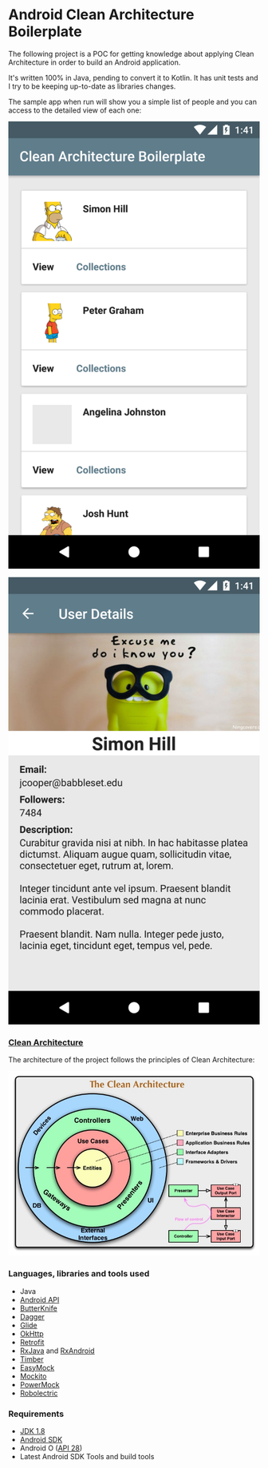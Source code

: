 # Android Clean Architecture Boilerplate #

The following project is a POC for getting knowledge about applying Clean Architecture in order to build an Android application.

It's written 100% in Java, pending to convert it to Kotlin. It has unit tests and I try to be keeping up-to-date as libraries changes.


The sample app when run will show you a simple list of people and you can access to the detailed view of each one:

![List](./img/sample-app-1.png)

![Detail](./img/sample-app-2.png)


### [Clean Architecture](https://blog.cleancoder.com/uncle-bob/2012/08/13/the-clean-architecture.html) ###

The architecture of the project follows the principles of Clean Architecture:

![Clean Architecture](./img/clean-architecture.png)


### Languages, libraries and tools used ###

- Java
- [Android API](https://developer.android.com/reference)
- [ButterKnife](http://jakewharton.github.io/butterknife)
- [Dagger](https://google.github.io/dagger)
- [Glide](https://github.com/bumptech/glide)
- [OkHttp](https://square.github.io/okhttp)
- [Retrofit](https://square.github.io/retrofit)
- [RxJava](https://github.com/ReactiveX/RxJava) and [RxAndroid](https://github.com/ReactiveX/RxAndroid)
- [Timber](https://github.com/JakeWharton/timber)
- [EasyMock](http://easymock.org)
- [Mockito](https://site.mockito.org)
- [PowerMock](https://github.com/powermock/powermock)
- [Robolectric](http://robolectric.org)


### Requirements ###

- [JDK 1.8](https://www.oracle.com/technetwork/java/javase/downloads/jdk8-downloads-2133151.html)
- [Android SDK](https://developer.android.com/studio)
- Android O ([API 28](https://developer.android.com/about/versions/pie/android-9.0))
- Latest Android SDK Tools and build tools
